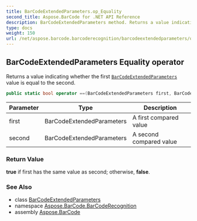 ```yaml
---
title: BarCodeExtendedParameters.op_Equality
second_title: Aspose.BarCode for .NET API Reference
description: BarCodeExtendedParameters method. Returns a value indicating whether the first BarCodeExtendedParameters value is equal to the second
type: docs
weight: 150
url: /net/aspose.barcode.barcoderecognition/barcodeextendedparameters/op_equality/
---
```

## BarCodeExtendedParameters Equality operator

Returns a value indicating whether the first [`BarCodeExtendedParameters`](../) value is equal to the second.

```csharp
public static bool operator ==(BarCodeExtendedParameters first, BarCodeExtendedParameters second)
```

| Parameter | Type | Description |
| --- | --- | --- |
| first | BarCodeExtendedParameters | A first compared value |
| second | BarCodeExtendedParameters | A second compared value |

### Return Value

**true** if first has the same value as second; otherwise, **false**.

### See Also

* class [BarCodeExtendedParameters](../)
* namespace [Aspose.BarCode.BarCodeRecognition](../../../aspose.barcode.barcoderecognition/)
* assembly [Aspose.BarCode](../../../)


